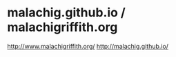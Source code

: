 # malachig.github.io / malachigriffith.org
http://www.malachigriffith.org/
http://malachig.github.io/

